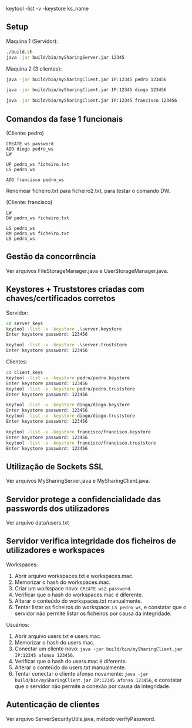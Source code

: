 keytool -list -v -keystore ks_name

## Setup

Maquina 1 (Servidor):
```bash
./build.sh
java -jar build/bin/mySharingServer.jar 12345
```

Maquina 2 (3 clientes):
```bash
java -jar build/bin/mySharingClient.jar IP:12345 pedro 123456

java -jar build/bin/mySharingClient.jar IP:12345 diogo 123456

java -jar build/bin/mySharingClient.jar IP:12345 francisco 123456
```

## Comandos da fase 1 funcionais

(Cliente: pedro)
```
CREATE ws password
ADD diogo pedro_ws
LW

UP pedro_ws ficheiro.txt
LS pedro_ws

ADD francisco pedro_ws
```

Renomear ficheiro.txt para ficheiro2.txt, para testar o comando DW.

(Cliente: francisco)
```
LW
DW pedro_ws ficheiro.txt

LS pedro_ws
RM pedro_ws ficheiro.txt
LS pedro_ws
```

## Gestão da concorrência

Ver arquivos FileStorageManager.java e UserStorageManager.java.

## Keystores + Truststores criadas com chaves/certificados corretos

Servidor:
```bash
cd server_keys
keytool -list -v -keystore .\server.keystore
Enter keystore password: 123456

keytool -list -v -keystore .\server.truststore
Enter keystore password: 123456
```

Clientes:
```bash
cd client_keys
keytool -list -v -keystore pedro/pedro.keystore
Enter keystore password: 123456
keytool -list -v -keystore pedro/pedro.truststore
Enter keystore password: 123456

keytool -list -v -keystore diogo/diogo.keystore
Enter keystore password: 123456
keytool -list -v -keystore diogo/diogo.truststore
Enter keystore password: 123456

keytool -list -v -keystore francisco/francisco.keystore
Enter keystore password: 123456
keytool -list -v -keystore francisco/francisco.truststore
Enter keystore password: 123456
```

## Utilização de Sockets SSL

Ver arquivos MySharingServer.java e MySharingClient.java.

## Servidor protege a confidencialidade das passwords dos utilizadores

Ver arquivo data/users.txt

## Servidor verifica integridade dos ficheiros de utilizadores e workspaces

Workspaces:
1. Abrir arquivo workspaces.txt e workspaces.mac.
2. Memorizar o hash do workspaces.mac.
3. Criar um workspace novo: `CREATE ws2 password`.
4. Verificar que o hash do workspaces.mac é diferente.
5. Alterar o conteúdo do workspaces.txt manualmente.
6. Tentar listar os ficheiros do workspace: `LS pedro_ws`, e constatar que o servidor não permite listar os ficheiros por causa da integridade.

Usuários:
1. Abrir arquivo users.txt e users.mac.
2. Memorizar o hash do users.mac.
3. Conectar um cliente novo: `java -jar build/bin/mySharingClient.jar IP:12345 afonso 123456`.
4. Verificar que o hash do users.mac é diferente.
5. Alterar o conteúdo do users.txt manualmente.
6. Tentar conectar o cliente afonso novamente: `java -jar build/bin/mySharingClient.jar IP:12345 afonso 123456`, e constatar que o servidor não permite a conexão por causa da integridade.

## Autenticação de clientes

Ver arquivo ServerSecurityUtils.java, método verifyPassword.